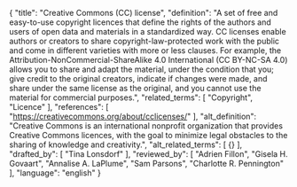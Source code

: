 {
  "title": "Creative Commons (CC) license",
  "definition": "A set of free and easy-to-use copyright licences that define the rights of the authors and users of open data and materials in a standardized way. CC licenses enable authors or creators to share copyright-law-protected work with the public and come in different varieties with more or less clauses. For example, the Attribution-NonCommercial-ShareAlike 4.0 International (CC BY-NC-SA 4.0) allows you to share and adapt the material, under the condition that you; give credit to the original creators, indicate if changes were made, and share under the same license as the original, and you cannot use the material for commercial purposes.",
  "related_terms": [
    "Copyright",
    "Licence"
  ],
  "references": [
    "https://creativecommons.org/about/cclicenses/"
  ],
  "alt_definition": "Creative Commons is an international nonprofit organization that provides Creative Commons licences, with the goal to minimize legal obstacles to the sharing of knowledge and creativity.",
  "alt_related_terms": [
    {}
  ],
  "drafted_by": [
    "Tina Lonsdorf"
  ],
  "reviewed_by": [
    "Adrien Fillon",
    "Gisela H. Govaart",
    "Annalise A. LaPlume",
    "Sam Parsons",
    "Charlotte R. Pennington"
  ],
  "language": "english"
}
